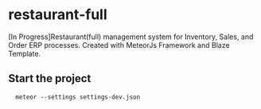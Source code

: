 # restaurant-full
[In Progress]Restaurant(full) management system for Inventory, Sales, and Order ERP processes. Created with MeteorJs Framework and Blaze Template.

## Start the project

```ssh
  meteor --settings settings-dev.json
```
